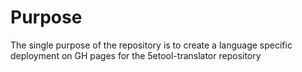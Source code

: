# Purpose

The single purpose of the repository is to create a language specific deployment on GH pages for the 5etool-translator repository
